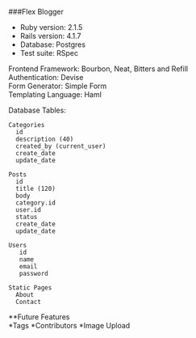 ###Flex Blogger 

* Ruby version: 2.1.5
* Rails version: 4.1.7
* Database:  Postgres 
* Test suite:  RSpec

Frontend Framework: Bourbon, Neat, Bitters and Refill<br>
Authentication:  Devise<br>
Form Generator: Simple Form<br>
Templating Language: Haml<br>

Database Tables:<br>
```
Categories
  id
  description (40)
  created_by (current_user)
  create_date
  update_date

Posts
  id
  title (120)
  body
  category.id
  user.id
  status
  create_date
  update_date

Users
   id
   name
   email
   password
 
Static Pages
  About
  Contact
```

**Future Features<br>
  *Tags
  *Contributors
  *Image Upload
